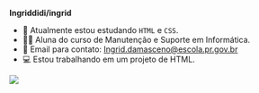 **Ingriddidi/ingrid**

- 🔭 Atualmente estou estudando `HTML` e `CSS`.
- 👩‍🎓 Aluna do curso de Manutenção e Suporte em Informática.
- 📧 Email para contato: Ingrid.damasceno@escola.pr.gov.br
- 💻 Estou trabalhando em um projeto de HTML.

![](https://www.gov.br/ouvidorias/pt-br/imagens/meus-cabelos-quanta-diferenca.gif)
